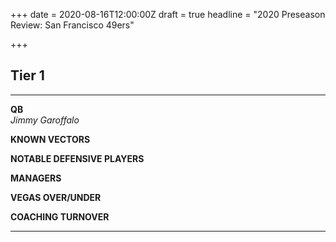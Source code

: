 +++
date = 2020-08-16T12:00:00Z
draft = true
headline = "2020 Preseason Review: San Francisco 49ers"

+++
## Tier 1

***

**QB**  
_Jimmy Garoffalo_

**KNOWN VECTORS**

**NOTABLE DEFENSIVE PLAYERS**

**MANAGERS**

**VEGAS OVER/UNDER**

**COACHING TURNOVER**

***